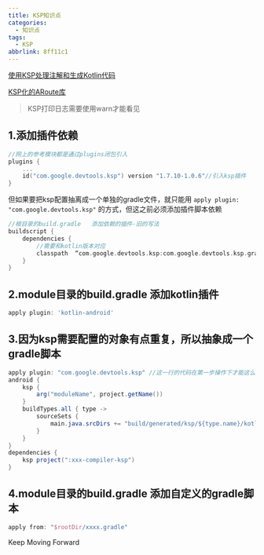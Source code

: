 ```yaml
---
title: KSP知识点
categories:
  - 知识点
tags:
  - KSP
abbrlink: 8ff11c1
---
```




[使用KSP处理注解和生成Kotlin代码](https://juejin.cn/post/7157881407057559589)

[KSP化的ARoute库](https://github.com/JailedBird/ArouterKspCompiler)

<!-- more -->

> KSP打印日志需要使用warn才能看见



## 1.添加插件依赖

```kotlin
//网上的参考模块都是通过plugins闭包引入 
plugins {
    ...
    id("com.google.devtools.ksp") version "1.7.10-1.0.6"//引入ksp插件
}
```

但如果要把ksp配置抽离成一个单独的gradle文件，就只能用 `apply plugin: "com.google.devtools.ksp"` 的方式，但这之前必须添加插件脚本依赖

```groovy
//根目录的build.gradle   添加依赖的插件-旧的写法
buildscript {
    dependencies {
        //需要和kotlin版本对应
        classpath  “com.google.devtools.ksp:com.google.devtools.ksp.gradle.plugin:$versions.ksp”
    }
}

```



## 2.module目录的build.gradle 添加kotlin插件

```groovy
apply plugin: 'kotlin-android'

```



## 3.因为ksp需要配置的对象有点重复，所以抽象成一个gradle脚本

```java
apply plugin: "com.google.devtools.ksp" //这一行的代码在第一步操作下才能这么编写
android {
    ksp {
        arg("moduleName", project.getName())
    }
    buildTypes.all { type ->
        sourceSets {
            main.java.srcDirs += "build/generated/ksp/${type.name}/kotlin"
        }
    }
}
dependencies {
    ksp project(":xxx-compiler-ksp")
}

```



## 4.module目录的build.gradle 添加自定义的gradle脚本

```groovy
apply from: "$rootDir/xxxx.gradle"
```



Keep Moving Forward

